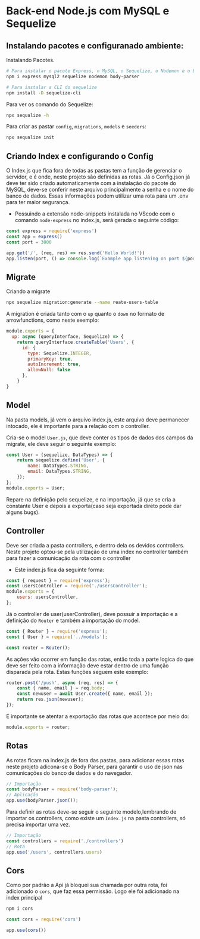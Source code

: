# Back-end Node.js com MySQL e Sequelize

## Instalando pacotes e configuranado ambiente:
Instalando Pacotes.
```bash
# Para instalar o pacote Express, o MySQL, o Sequelize, o Nodemon e o Body Parser
npm i express mysql2 sequelize nodemon body-parser

# Para instalar a CLI do sequelize
npm install -D sequelize-cli
```
Para ver os comando do Sequelize:
```bash
npx sequalize -h
```

Para criar as pastar `config`, `migrations`, `models` e `seeders`:
```bash
npx sequalize init
```
## Criando Index e configurando o Config
O Index.js que fica fora de todas as pastas tem a função de gerenciar o servidor, e é onde, neste projeto são definidas as rotas. Já o Config.json já deve ter sido criado automaticamente com a instalação do pacote do MySQL, deve-se conferir neste arquivo principalmente a senha e o nome do banco de dados. Essas informações podem utilizar uma rota para um .env para ter maior segurança.
- Possuindo a extensão node-snippets instalada no VScode com o comando `node-express` no index.js, será gerada o seguinte código:
```JavaScript
const express = require('express')
const app = express()
const port = 3000

app.get('/', (req, res) => res.send('Hello World!'))
app.listen(port, () => console.log(`Example app listening on port ${port}!`))
```
## Migrate
Criando a migrate
```bash
npx sequelize migration:generate --name reate-users-table
```

A migration é criada tanto com o `up` quanto o `down` no formato de arrowfunctions, como neste exemplo:
```JavaScript
module.exports = {
  up: async (queryInterface, Sequelize) => {
    return queryInterface.createTable('Users', {
      id: {
        type: Sequelize.INTEGER,
        primaryKey: true,
        autoIncrement: true,
        allowNull: false
      },
    }
}
```
## Model
Na pasta models, já vem o arquivo index.js, este arquivo deve permanecer intocado, ele é importante para a relação com o controller.

Cria-se o model `User.js`, que deve conter os tipos de dados dos campos da migrate, ele deve seguir o seguinte exemplo:
```JavaScript
const User = (sequelize, DataTypes) => {
    return sequelize.define('User', {
        name: DataTypes.STRING,
        email: DataTypes.STRING,
    });
};
module.exports = User;
```
Repare na definição pelo sequelize, e na importação, já que se cria a constante User e depois a exporta(caso seja exportada direto pode dar alguns bugs).
## Controller
Deve ser criada a pasta controllers, e dentro dela os devidos controllers. Neste projeto optou-se pela utilização de uma index no controller também para fazer a comunicação da rota com o controller
- Este index.js fica da seguinte forma:
```JavaScript
const { request } = require('express');
const usersController = require('./usersController');
module.exports = {
    users: usersController,
};
```
Já o controller de user(userController), deve possuir a importação e a definição do `Router` e também a importação do model.
```JavaScript
const { Router } = require('express');
const { User } = require('../models');

const router = Router();
```
As ações vão ocorrer em função das rotas, então toda a parte logica do que deve ser feito com a informação deve estar dentro de uma função disparada pela rota. Estas funções seguem este exemplo:
```JavaScript
router.post('/push', async (req, res) => {
    const { name, email } = req.body;
    const newuser = await User.create({ name, email });
    return res.json(newuser);
});
```
É importante se atentar a exportação das rotas que acontece por meio do:
```JavaScript
module.exports = router;
```
## Rotas
As rotas ficam na index.js de fora das pastas, para adicionar essas rotas neste projeto adicona-se o Body Parser, para garantir o uso de json nas comunicações do banco de dados e do navegador.
```JavaScript
// Importação
const bodyParser = require('body-parser');
// Aplicação
app.use(bodyParser.json());
```
Para definir as rotas deve-se seguir o seguinte modelo,lembrando de importar os controllers, como existe um `Index.js` na pasta controllers, só precisa importar uma vez.
```JavaScript
// Importação
const controllers = require('./controllers')
// Rota
app.use('/users', controllers.users)
```
## Cors
Como por padrão a Api já bloquei sua chamada por outra rota, foi adicionado o `cors`, que faz essa permissão. Logo ele foi adicionado na index principal
```bash
npm i cors
```
```JavaScript
const cors = require('cors')

app.use(cors())
```